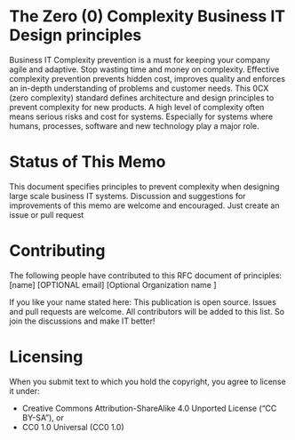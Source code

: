# The Zero (0) Complexity Business IT Design principles

Business IT Complexity prevention is a must for keeping your company agile and adaptive. Stop wasting time and money on complexity. Effective complexity prevention prevents hidden cost, improves quality and enforces an in-depth understanding of problems and customer needs. This 0CX (zero complexity) standard defines architecture and design principles to prevent complexity for new products. A high level of complexity often means serious risks and cost for systems. Especially for systems where humans, processes, software and new technology play a major role.

# Status of This Memo

This document specifies principles to prevent complexity when designing large scale business IT systems. Discussion and suggestions for improvements of this memo are welcome and encouraged. Just create an issue or pull request

# Contributing

The following people have contributed to this RFC document of principles:
 [name] [OPTIONAL email] [Optional Organization name ]

If you like your name stated here: This publication is open source. Issues and pull requests are welcome. All contributors will be added to this list. So join the discussions and make IT better!


# Licensing

When you submit text to which you hold the copyright, you agree to license it under:
* Creative Commons Attribution-ShareAlike 4.0 Unported License (“CC BY-SA”), or
* CC0 1.0 Universal (CC0 1.0)

